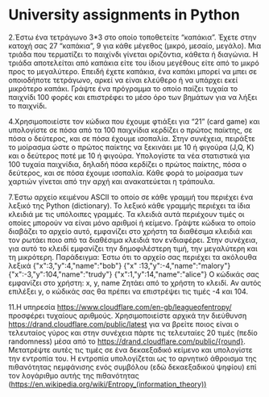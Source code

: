 # University assignments in Python

2.Έστω ένα τετράγωνο 3*3 στο οποίο τοποθετείτε “καπάκια”. Έχετε στην κατοχή σας 27 “καπάκια”, 9 για κάθε μέγεθος (μικρό, μεσαίο, μεγάλο). Μια τριάδα που τερματίζει το παιχίνδι γίνεται οριζόντια, κάθετα ή διαγώνια. Η τριάδα αποτελείται από καπάκια είτε του ίδιου μεγέθους είτε από το μικρό προς το μεγαλύτερο. Επειδή έχετε καπάκια, ένα καπάκι μπορεί να μπει σε οποιοδήποτε τετράγωνο, αρκεί να είναι ελεύθερο ή να υπάρχει εκεί μικρότερο καπάκι. Γράψτε ένα πρόγραμμα το οποίο παίζει τυχαία το παιχνίδι 100 φορές και επιστρέφει το μέσο όρο των βημάτων για να λήξει το παιχνίδι.

4.Χρησιμοποιείστε τον κώδικα που έχουμε φτιάξει για “21” (card game) και υπολογίστε σε πόσα από τα 100 παιχνίδια κερδίζει ο πρώτος παίκτης, σε πόσα ο δεύτερος, και σε πόσα έχουμε ισοπαλία. Στην συνέχεια, πειράξτε το μοίρασμα ώστε ο πρώτος παίκτης να ξεκινάει με 10 ή φιγούρα (J,Q, K) και ο δεύτερος ποτέ με 10 ή φιγούρα. Υπολογίστε τα νέα στατιστικά για 100 τυχαία παιχνίδια, δηλαδή πόσα κερδίζει ο πρώτος παίκτης, πόσα ο δεύτερος, και σε πόσα έχουμε ισοπαλία. Κάθε φορά το μοίρασμα των χαρτιών γίνεται από την αρχή και ανακατεύεται η τράπουλα.

7.Έστω αρχείο κειμένου ASCII το οποίο σε κάθε γραμμή του περιέχει ένα λεξικό της Python (dictionary). Το λεξικό κάθε γραμμής περιέχει τα ίδια κλειδιά με τις υπόλοιπες γραμμές. Τα κλειδιά αυτά περιέχουν τιμές οι οποίες μπορούν να είναι μόνο αριθμοί ή κείμενο. Γράψτε κώδικα το οποίο διαβάζει το αρχείο αυτό, εμφανίζει στο χρήστη τα διαθέσιμα κλειδιά και τον ρωτάει ποιο από τα διαθέσιμα κλειδιά τον ενδιαφέρει. Στην συνέχεια, για αυτό το κλειδί εμφανίζει την δημοφιλέστερη τιμή, την μεγαλύτερη και τη μικρότερη.
Παράδειγμα:
Έστω ότι το αρχείο σας περιέχει τα ακόλουθα λεξικά
{"x":3,"y":4,"name":"bob"}
{"x" :13,"y":-4,"name":"malory"}
{"x":-3,"y":104,"name":"trudy"}	
{"x":1,"y":14,"name":"alice"}
Ο κώδικάς σας εμφανίζει στο χρήστη: x, y, name
Ζητάει από το χρήστη το κλειδί. Αν αυτός επιλέξει y, ο κώδικάς σας θα πρέπει να επιστρέψει τις τιμές -4 και 104.

11.H υπηρεσία https://www.cloudflare.com/en-gb/leagueofentropy/ προσφέρει τυχαίους αριθμούς. Χρησιμοποιείστε αρχικά την διεύθυνση https://drand.cloudflare.com/public/latest για να βρείτε ποιος είναι ο τελευταίος γύρος και στην συνέχεια πάρτε τις τελευταίες 20 τιμές (πεδίο randomness) μέσα από το https://drand.cloudflare.com/public/{round}. Μετατρέψτε αυτές τις τιμές σε ένα δεκαεξαδικό κείμενο και υπολογίστε την εντροπία του. Η εντροπία υπολογίζεται ως το αρνητικό άθροισμα της πιθανότητας nεμφάνισης ενός συμβόλου (εδώ δεκαεξαδικού ψηφίου) επί τον λογάριθμο αυτής της πιθανότητας (https://en.wikipedia.org/wiki/Entropy_(information_theory))
